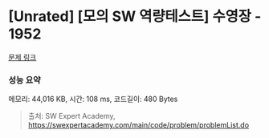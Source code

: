 # [Unrated] [모의 SW 역량테스트] 수영장 - 1952 

[문제 링크](https://swexpertacademy.com/main/code/problem/problemDetail.do?contestProbId=AV5PpFQaAQMDFAUq) 

### 성능 요약

메모리: 44,016 KB, 시간: 108 ms, 코드길이: 480 Bytes



> 출처: SW Expert Academy, https://swexpertacademy.com/main/code/problem/problemList.do